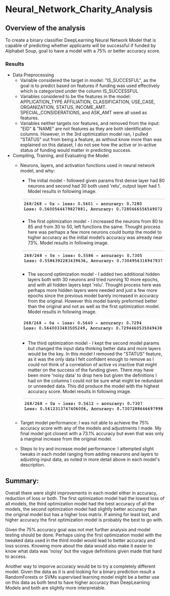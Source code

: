 # Neural_Network_Charity_Analysis

## Overview of the analysis
To create a binary classifier DeepLearning Neural Network Model that is capable of predicting whether applicants will be successful if funded by Alphabet Soup, goal to have a model with a 75% or better accuracy score.

### Results
- Data Preprocessing
  - Variable considered the target in model: "IS_SUCCESFUL", as the goal is to predict based on features if funding was used effectively which is categorized under the column IS_SUCCESSFUL
  - Variables considered to be the features in the model: APPLICATION_TYPE AFFILIATION, CLASSIFICATION, USE_CASE, ORGANIZATION, STATUS, INCOME_AMT. SPECIAL_CONSIDERATIONS, and ASK_AMT were all used as features. 
  - Variables neither targets nor features, and removed from the input: "EID" & "NAME" are not features as they are both identification columns. However, in the 3rd optimization model ran, I pulled "STATUS" out from being a feature, as without know more than was explained on this dataset, I do not see how the active or in-active status of funding would matter in predicting success. 
- Compiling, Training, and Evaluating the Model
  - Neurons, layers, and activation functions used in neural network model, and why:
    - The initial model - followed given params first dense layer had 80 neurons and second had 30 both used 'relu', output layer had 1. Model results in following image.
    
    ![image](https://github.com/trosie3/Neural_Network_Charity_Analysis/blob/main/Resources/images/origmodel.png)
    - The first optimization model - I increased the neurons from 80 to 85 and from 30 to 50, left functions the same. Thought process here was perhaps a few more neurons could bump the model to higher accuracy as the initial model’s accuracy was already near 73%. Model results in following image.
    
    ![image](https://github.com/trosie3/Neural_Network_Charity_Analysis/blob/main/Resources/images/optmodel1.png)
    - The second optimization model - I added two additional hidden layers both with 30 neurons and tried running 10 more epochs, and with all hidden layers kept 'relu'. Thought process here was perhaps more hidden layers were needed and just a few more epochs since the previous model barely increased in accuracy from the original. However this model barely preformed better than the original and not as well as the first optimization model. Model results in following image.
    
    ![image](https://github.com/trosie3/Neural_Network_Charity_Analysis/blob/main/Resources/images/optmodel2.png)
    - The third optimization model - I kept the second model params but changed the input data thinking better data and more layers would be the key. In this model I removed the "STATUS" feature, as it was the only data I felt confident enough to remove as I could not think of a correlation of active vs inactive that might matter on the success of the funding given. There may have been more 'noisy data' to drop here but given the definitions I had on the columns I could not be sure what might be redundant or unneeded data. This did produce the model with the highest accuracy score. Model results in following image.
    
    ![image](https://github.com/trosie3/Neural_Network_Charity_Analysis/blob/main/Resources/images/optmodel3.png)
  
  - Target model performance: I was not able to achieve the 75% accuracy score with any of the models and adjustments I made. My final model got closest with a 73.1% accuracy but even that was only a marginal increase from the original model.
  - Steps to try and increase model performance: I attempted slight tweaks in each model ranging from adding neaurons and layers to adjusting input data, as noted in more detail above in each model's description.

## Summary: 
Overall there were slight improvements in each model either in accuracy, reduction of loss or both. The first optimization model had the lowest loss of all models, the third optimization model had the best accuracy of all the models, the second optimization model had slightly better accuracy than the original model but has a higher loss matrix. If aiming for least lost, and higher accuracy the first optimization model is probably the best to go with. 

Given the 75% accuracy goal was not met further analysis and model testing should be done. Perhaps using the first optimization model with the tweaked data used in the third model would lead to better accuracy and loss scores. Knowing more about the data would also make it easier to know what data was 'noisy' but the vague definitions given made that hard to access. 

Another way to imporve accuracy would be to try a completely different model. Given the data as it is and looking for a binary prediction result a RandomForests or SVMs supervised learning model might be a better use on this data as both tend to have higher accuracy than DeepLearning Models and both are slightly more interpretable.


